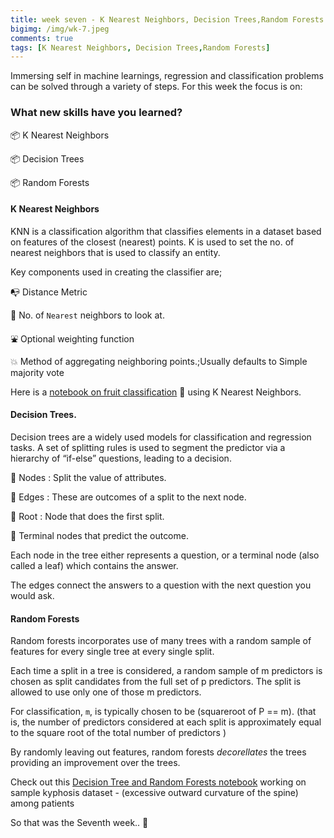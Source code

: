 ```yaml
---
title: week seven - K Nearest Neighbors, Decision Trees,Random Forests.
bigimg: /img/wk-7.jpeg
comments: true
tags: [K Nearest Neighbors, Decision Trees,Random Forests]
---
```

Immersing self in machine learnings, regression and classification problems can be solved through a variety of steps. For this week the focus is on:

### What new skills have you learned?

📦   K Nearest Neighbors

📦  Decision Trees

📦  Random Forests

#### K Nearest Neighbors
KNN is a classification algorithm that classifies elements in a dataset based
on features of the closest (nearest) points.
K is used to set the no. of nearest neighbors that is used to classify an entity.

Key components used in creating the classifier are;

📭  Distance Metric

🔎  No. of `Nearest` neighbors to look at.

⛲  Optional weighting function

💥  Method of aggregating neighboring points.;Usually defaults to Simple majority vote

Here is a [notebook on fruit classification] 🍎 using K Nearest Neighbors.



#### Decision Trees.

Decision trees are a widely used models for classification and regression tasks. A set of splitting rules is used to segment the predictor via a hierarchy of “if-else” questions, leading to a decision.


🎋  Nodes : Split the value of attributes.

🌴  Edges : These are outcomes of a split to the next node.

🌲  Root : Node that does the first split.

🍃  Terminal nodes that predict the outcome.

Each node in the tree either represents a question, or a terminal node (also called a leaf) which contains the answer.

The edges connect the answers to a question with the next question you would ask.


#### Random Forests

Random forests incorporates use of many trees with a random sample of features
for every single tree at every single split.

Each time a split in a tree is considered, a random sample of m predictors is chosen as split candidates from the full set of p predictors. The split is allowed to use only one of those m predictors.


For classification, `m`, is typically chosen to be (squareroot of P == m).
(that is, the number of predictors considered at each split is approximately equal to the square root of the total number of predictors )

By randomly leaving out features, random forests *decorellates* the trees providing an improvement over the trees.


Check out this [Decision Tree and Random Forests notebook] working on sample kyphosis dataset - (excessive outward curvature of the spine) among patients

So that was the Seventh week.. 🔏

[Decision Tree and Random Forests notebook]: https://github.com/4bic/deliberate_practice/blob/master/jupyter%20notebooks/Decision-Trees-and-Random-Forests/Decision-Trees_and_Random_Forests_fdns.ipynb

[notebook on fruit classification]:https://github.com/4bic-attic/data_school/blob/data_school/applied_ML-Coursera/module1.ipynb
